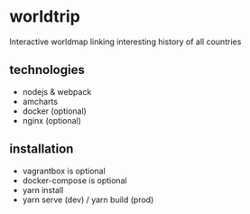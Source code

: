 # worldtrip
Interactive worldmap linking interesting history of all countries

## technologies
* nodejs & webpack
* amcharts
* docker (optional)
* nginx (optional)

## installation
* vagrantbox is optional
* docker-compose is optional
* yarn install
* yarn serve (dev) / yarn build (prod)